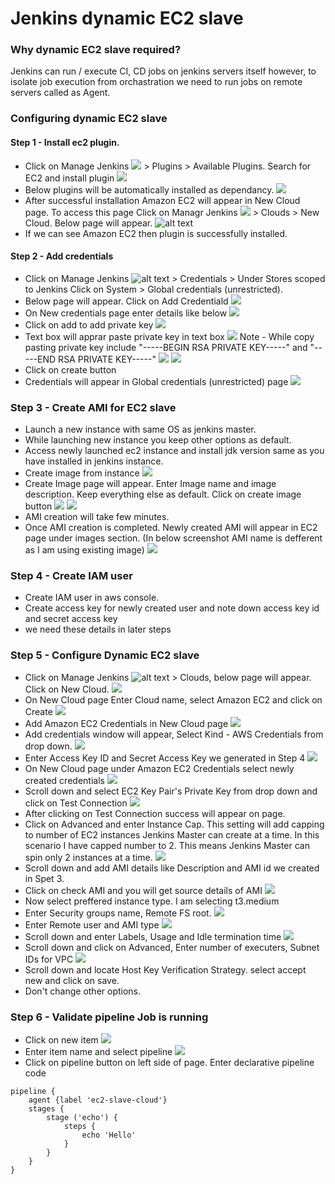 # Jenkins dynamic EC2 slave

### Why dynamic EC2 slave required?

Jenkins can run / execute CI, CD jobs on jenkins servers itself however, to isolate job execution from orchastration we need to run jobs on remote servers called as Agent.

### Configuring dynamic EC2 slave

#### Step 1 - Install ec2 plugin.

- Click on Manage Jenkins ![](manage-jenkins.png) > Plugins > Available Plugins. Search for EC2 and install plugin
  ![](ec2-dynamic-slave-1.png)
- Below plugins will be automatically installed as dependancy.
  ![](ec2-dynamic-slave-2.png)
- After successful installation Amazon EC2 will appear in New Cloud page. To access this page Click on Managr Jenkins
  ![](manage-jenkins.png) > Clouds > New Cloud. Below page will appear.
  ![alt text](ec2-dynamic-slave-3.png)
- If we can see Amazon EC2 then plugin is successfully installed.

#### Step 2 - Add credentials

- Click on Manage Jenkins ![alt text](manage-jenkins.png) > Credentials > Under Stores scoped to Jenkins Click on System > Global credentials (unrestricted).
- Below page will appear. Click on Add Credentiald
  ![](ec2-dynamic-slave-5.png)
- On New credentials page enter details like below
  ![](ec2-dynamic-slave-6.png)
- Click on add to add private key
  ![](ec2-dynamic-slave-7.png)
- Text box will apprar paste private key in text box
  ![](ec2-dynamic-slave-8.png)
  Note - While copy pasting private key include "-----BEGIN RSA PRIVATE KEY-----" and "-----END RSA PRIVATE KEY-----"
  ![](ec2-dynamic-slave-9.png)
  ![](ec2-dynamic-slave-10.png)
- Click on create button
- Credentials will appear in Global credentials (unrestricted) page
  ![](ec2-dynamic-slave-11.png)

### Step 3 - Create AMI for EC2 slave

- Launch a new instance with same OS as jenkins master.
- While launching new instance you keep other options as default.
- Access newly launched ec2 instance and install jdk version same as you have installed in jenkins instance.
- Create image from instance
  ![](ec2-dynamic-slave-12.png)
- Create Image page will appear. Enter Image name and image description. Keep everything else as default. Click on create image button
  ![](ec2-dynamic-slave-13.png)
  ![](ec2-dynamic-slave-14.png)
- AMI creation will take few minutes.
- Once AMI creation is completed. Newly created AMI will appear in EC2 page under images section. (In below screenshot AMI name is defferent as I am using existing image)
  ![](ec2-dynamic-slave-15.png)

### Step 4 - Create IAM user

- Create IAM user in aws console.
- Create access key for newly created user and note down access key id and secret access key
- we need these details in later steps

### Step 5 - Configure Dynamic EC2 slave

- Click on Manage Jenkins ![alt text](manage-jenkins.png) > Clouds, below page will appear. Click on New Cloud.
  ![](ec2-dynamic-slave-16.png)
- On New Cloud page Enter Cloud name, select Amazon EC2 and click on Create
  ![](ec2-dynamic-slave-17.png)
- Add Amazon EC2 Credentials in New Cloud page
  ![](ec2-dynamic-slave-18.png)
- Add credentials window will appear, Select Kind - AWS Credentials from drop down.
  ![](ec2-dynamic-slave-19.png)
- Enter Access Key ID and Secret Access Key we generated in Step 4
  ![](ec2-dynamic-slave-20.png)
- On New Cloud page under Amazon EC2 Credentials select newly created credentials
  ![](ec2-dynamic-slave-21.png)
- Scroll down and select EC2 Key Pair's Private Key from drop down and click on Test Connection
  ![](ec2-dynamic-slave-22.png)
- After clicking on Test Connection success will appear on page.
- Click on Advanced and enter Instance Cap.
  This setting will add capping to number of EC2 instances Jenkins Master can create at a time.
  In this scenario I have capped number to 2.
  This means Jenkins Master can spin only 2 instances at a time.
  ![](ec2-dynamic-slave-23.png)
- Scroll down and add AMI details like Description and AMI id we created in Spet 3.
- Click on check AMI and you will get source details of AMI
  ![](ec2-dynamic-slave-24.png)
- Now select preffered instance type. I am selecting t3.medium
- Enter Security groups name, Remote FS root.
  ![](ec2-dynamic-slave-25.png)
- Enter Remote user and AMI type
  ![](ec2-dynamic-slave-26.png)
- Scroll down and enter Labels, Usage and Idle termination time
  ![](ec2-dynamic-slave-27.png)
- Scroll down and click on Advanced, Enter number of executers, Subnet IDs for VPC
  ![](ec2-dynamic-slave-28.png)
- Scroll down and locate Host Key Verification Strategy.
  select accept new and click on save.
- Don't change other options.

### Step 6 - Validate pipeline Job is running

- Click on new item
  ![](ec2-dynamic-slave-29.png)
- Enter item name and select pipeline
  ![](ec2-dynamic-slave-30.png)
- Click on pipeline button on left side of page. Enter declarative pipeline code
```
pipeline {
    agent {label 'ec2-slave-cloud'}
    stages {
        stage ('echo') {
            steps {
                echo 'Hello'
            }
        }
    }
}
```